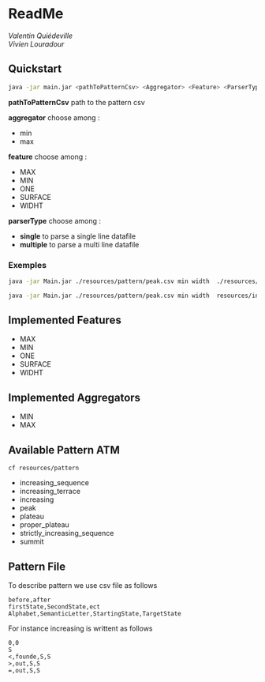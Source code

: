 # ReadMe

_Valentin Quiédeville_  
_Vivien Louradour_


## Quickstart
```bash
java -jar main.jar <pathToPatternCsv> <Aggregator> <Feature> <ParserType> <PathToDataFile>
```

__pathToPatternCsv__ path to the pattern csv 

__aggregator__ choose among :
* min
* max

__feature__ choose among : 
* MAX
* MIN
* ONE
* SURFACE
* WIDHT

__parserType__ choose among :
* __single__ to parse a single line datafile
* __multiple__ to parse a multi line datafile

### Exemples
```bash
java -jar Main.jar ./resources/pattern/peak.csv min width  ./resources/input/pi_commun_dataset/1000.digt single
```

```bash
java -jar Main.jar ./resources/pattern/peak.csv min width  resources/input/other_dataset/consommation-quotidienne-totale multiple
```


## Implemented Features
* MAX
* MIN
* ONE
* SURFACE
* WIDHT

## Implemented Aggregators 
* MIN
* MAX

## Available Pattern ATM
```
cf resources/pattern
```
* increasing_sequence
* increasing_terrace
* increasing
* peak
* plateau
* proper_plateau
* strictly_increasing_sequence
* summit

## Pattern File
To describe pattern we use csv file as follows 
```
before,after
firstState,SecondState,ect
Alphabet,SemanticLetter,StartingState,TargetState
```

For instance increasing is writtent as follows
```
0,0
S
<,founde,S,S
>,out,S,S
=,out,S,S
```